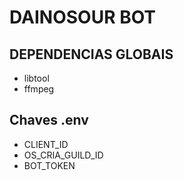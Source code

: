 # DAINOSOUR BOT

## DEPENDENCIAS GLOBAIS

- libtool
- ffmpeg

## Chaves .env

- CLIENT_ID
- OS_CRIA_GUILD_ID
- BOT_TOKEN
